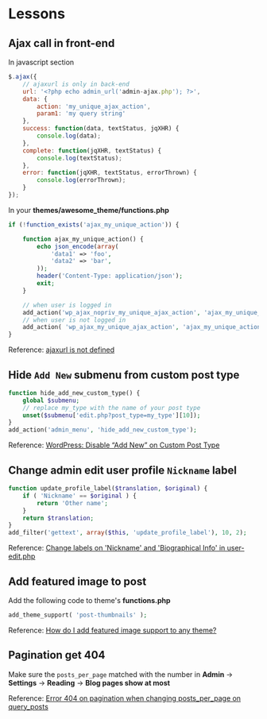# Lessons

## Ajax call in front-end

In javascript section
```js
$.ajax({
    // ajaxurl is only in back-end
    url: '<?php echo admin_url('admin-ajax.php'); ?>',
    data: {
        action: 'my_unique_ajax_action',
        param1: 'my query string'
    },
    success: function(data, textStatus, jqXHR) {
        console.log(data);
    },
    complete: function(jqXHR, textStatus) {
        console.log(textStatus);
    },
    error: function(jqXHR, textStatus, errorThrown) {
        console.log(errorThrown);
    }
});
```

In your **themes/awesome_theme/functions.php**
```php
if (!function_exists('ajax_my_unique_action')) {

    function ajax_my_unique_action() {
        echo json_encode(array(
            'data1' => 'foo',
            'data2' => 'bar',
        ));
        header('Content-Type: application/json');
        exit;
    }

    // when user is logged in
    add_action('wp_ajax_nopriv_my_unique_ajax_action', 'ajax_my_unique_action' );
    // when user is not logged in
    add_action( 'wp_ajax_my_unique_ajax_action', 'ajax_my_unique_action' );
}
```

Reference: [ajaxurl is not defined](http://wordpress.org/support/topic/ajaxurl-is-not-defined#post-1989445)

## Hide `Add New` submenu from custom post type

```php
function hide_add_new_custom_type() {
    global $submenu;
    // replace my_type with the name of your post type
    unset($submenu['edit.php?post_type=my_type'][10]);
}
add_action('admin_menu', 'hide_add_new_custom_type');
```

Reference: [WordPress: Disable “Add New” on Custom Post Type](http://stackoverflow.com/questions/3235257/wordpress-disable-add-new-on-custom-post-type/3248103#3248103)

## Change admin edit user profile `Nickname` label
```php
function update_profile_label($translation, $original) {
    if ( 'Nickname' == $original ) {
        return 'Other name';
    }
    return $translation;
}
add_filter('gettext', array($this, 'update_profile_label'), 10, 2);
```

Reference: [Change labels on 'Nickname' and 'Biographical Info' in user-edit.php](http://wordpress.stackexchange.com/questions/6096/change-labels-on-nickname-and-biographical-info-in-user-edit-php/6099#6099)

## Add featured image to post

Add the following code to theme's **functions.php**
```php
add_theme_support( 'post-thumbnails' );
```

Reference: [How do I add featured image support to any theme?](http://wordpress.org/support/topic/how-do-i-add-featured-image-support-to-any-theme#post-1865570)

## Pagination get 404

Make sure the `posts_per_page` matched with the number in **Admin**
-> **Settings** -> **Reading** -> **Blog pages show at most**

Reference: [Error 404 on pagination when changing posts_per_page on query_posts](https://wordpress.org/support/topic/error-404-on-pagination-when-changing-posts_per_page-on-query_posts#post-1553412)
